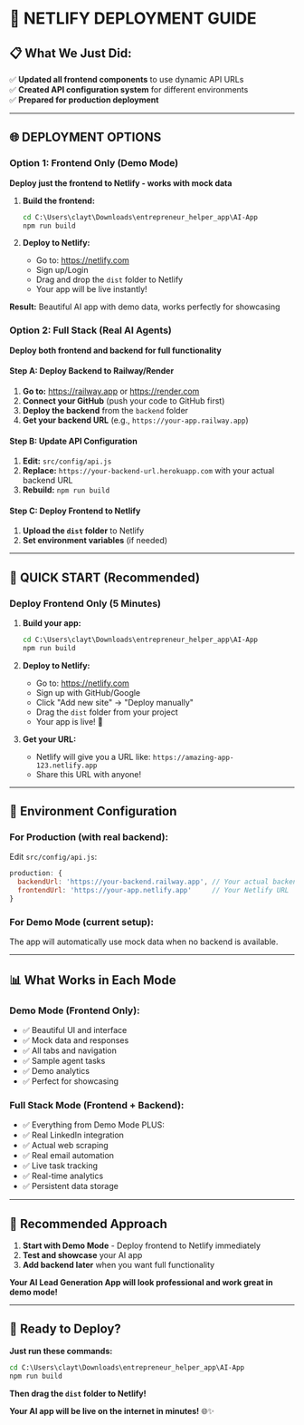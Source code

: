 # 🚀 **NETLIFY DEPLOYMENT GUIDE**

## 📋 **What We Just Did:**

✅ **Updated all frontend components** to use dynamic API URLs  
✅ **Created API configuration system** for different environments  
✅ **Prepared for production deployment**  

---

## 🌐 **DEPLOYMENT OPTIONS**

### **Option 1: Frontend Only (Demo Mode)**
**Deploy just the frontend to Netlify - works with mock data**

1. **Build the frontend:**
   ```cmd
   cd C:\Users\clayt\Downloads\entrepreneur_helper_app\AI-App
   npm run build
   ```

2. **Deploy to Netlify:**
   - Go to: https://netlify.com
   - Sign up/Login
   - Drag and drop the `dist` folder to Netlify
   - Your app will be live instantly!

**Result:** Beautiful AI app with demo data, works perfectly for showcasing

### **Option 2: Full Stack (Real AI Agents)**
**Deploy both frontend and backend for full functionality**

#### **Step A: Deploy Backend to Railway/Render**
1. **Go to:** https://railway.app or https://render.com
2. **Connect your GitHub** (push your code to GitHub first)
3. **Deploy the backend** from the `backend` folder
4. **Get your backend URL** (e.g., `https://your-app.railway.app`)

#### **Step B: Update API Configuration**
1. **Edit:** `src/config/api.js`
2. **Replace:** `https://your-backend-url.herokuapp.com` with your actual backend URL
3. **Rebuild:** `npm run build`

#### **Step C: Deploy Frontend to Netlify**
1. **Upload the `dist` folder** to Netlify
2. **Set environment variables** (if needed)

---

## 🚀 **QUICK START (Recommended)**

### **Deploy Frontend Only (5 Minutes)**

1. **Build your app:**
   ```cmd
   cd C:\Users\clayt\Downloads\entrepreneur_helper_app\AI-App
   npm run build
   ```

2. **Deploy to Netlify:**
   - Go to: https://netlify.com
   - Sign up with GitHub/Google
   - Click "Add new site" → "Deploy manually"
   - Drag the `dist` folder from your project
   - Your app is live! 🎉

3. **Get your URL:**
   - Netlify will give you a URL like: `https://amazing-app-123.netlify.app`
   - Share this URL with anyone!

---

## 🔧 **Environment Configuration**

### **For Production (with real backend):**
Edit `src/config/api.js`:
```javascript
production: {
  backendUrl: 'https://your-backend.railway.app', // Your actual backend URL
  frontendUrl: 'https://your-app.netlify.app'     // Your Netlify URL
}
```

### **For Demo Mode (current setup):**
The app will automatically use mock data when no backend is available.

---

## 📊 **What Works in Each Mode**

### **Demo Mode (Frontend Only):**
- ✅ Beautiful UI and interface
- ✅ Mock data and responses
- ✅ All tabs and navigation
- ✅ Sample agent tasks
- ✅ Demo analytics
- ✅ Perfect for showcasing

### **Full Stack Mode (Frontend + Backend):**
- ✅ Everything from Demo Mode PLUS:
- ✅ Real LinkedIn integration
- ✅ Actual web scraping
- ✅ Real email automation
- ✅ Live task tracking
- ✅ Real-time analytics
- ✅ Persistent data storage

---

## 🎯 **Recommended Approach**

1. **Start with Demo Mode** - Deploy frontend to Netlify immediately
2. **Test and showcase** your AI app
3. **Add backend later** when you want full functionality

**Your AI Lead Generation App will look professional and work great in demo mode!**

---

## 🚀 **Ready to Deploy?**

**Just run these commands:**

```cmd
cd C:\Users\clayt\Downloads\entrepreneur_helper_app\AI-App
npm run build
```

**Then drag the `dist` folder to Netlify!**

**Your AI app will be live on the internet in minutes!** 🌐✨
